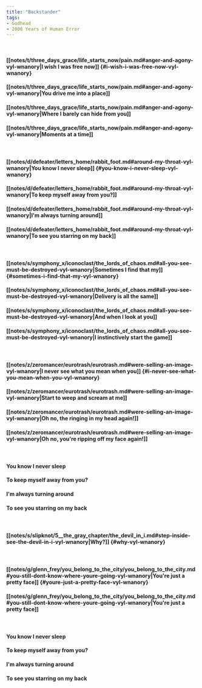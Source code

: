 ```yaml
---
title: "Backstander"
tags:
- Godhead
- 2000 Years of Human Error
---
```

&nbsp;
#### [[notes/t/three_days_grace/life_starts_now/pain.md#anger-and-agony-vyl-wnanory|I wish I was free now]] {#i-wish-i-was-free-now-vyl-wnanory}
#### [[notes/t/three_days_grace/life_starts_now/pain.md#anger-and-agony-vyl-wnanory|You drive me into a place]]
#### [[notes/t/three_days_grace/life_starts_now/pain.md#anger-and-agony-vyl-wnanory|Where I barely can hide from you]]
#### [[notes/t/three_days_grace/life_starts_now/pain.md#anger-and-agony-vyl-wnanory|Moments at a time]]
&nbsp;
#### [[notes/d/defeater/letters_home/rabbit_foot.md#around-my-throat-vyl-wnanory|You know I never sleep]] {#you-know-i-never-sleep-vyl-wnanory}
#### [[notes/d/defeater/letters_home/rabbit_foot.md#around-my-throat-vyl-wnanory|To keep myself away from you?]]
#### [[notes/d/defeater/letters_home/rabbit_foot.md#around-my-throat-vyl-wnanory|I'm always turning around]]
#### [[notes/d/defeater/letters_home/rabbit_foot.md#around-my-throat-vyl-wnanory|To see you starring on my back]]
&nbsp;
#### [[notes/s/symphony_x/iconoclast/the_lords_of_chaos.md#all-you-see-must-be-destroyed-vyl-wnanory|Sometimes I find that my]] {#sometimes-i-find-that-my-vyl-wnanory}
#### [[notes/s/symphony_x/iconoclast/the_lords_of_chaos.md#all-you-see-must-be-destroyed-vyl-wnanory|Delivery is all the same]]
#### [[notes/s/symphony_x/iconoclast/the_lords_of_chaos.md#all-you-see-must-be-destroyed-vyl-wnanory|And when I look at you]]
#### [[notes/s/symphony_x/iconoclast/the_lords_of_chaos.md#all-you-see-must-be-destroyed-vyl-wnanory|I instinctively start the game]]
&nbsp;
#### [[notes/z/zeromancer/eurotrash/eurotrash.md#were-selling-an-image-vyl-wnanory|I never see what you mean when you]] {#i-never-see-what-you-mean-when-you-vyl-wnanory}
#### [[notes/z/zeromancer/eurotrash/eurotrash.md#were-selling-an-image-vyl-wnanory|Start to weep and scream at me]]
#### [[notes/z/zeromancer/eurotrash/eurotrash.md#were-selling-an-image-vyl-wnanory|Oh no, the ringing in my head again!]]
#### [[notes/z/zeromancer/eurotrash/eurotrash.md#were-selling-an-image-vyl-wnanory|Oh no, you're ripping off my face again!]]
&nbsp;
#### You know I never sleep
#### To keep myself away from you?
#### I'm always turning around
#### To see you starring on my back
&nbsp;
#### [[notes/s/slipknot/5__the_gray_chapter/the_devil_in_i.md#step-inside-see-the-devil-in-i-vyl-wnanory|Why?]] {#why-vyl-wnanory}
&nbsp;
#### [[notes/g/glenn_frey/you_belong_to_the_city/you_belong_to_the_city.md#you-still-dont-know-where-youre-going-vyl-wnanory|You're just a pretty face]] {#youre-just-a-pretty-face-vyl-wnanory}
#### [[notes/g/glenn_frey/you_belong_to_the_city/you_belong_to_the_city.md#you-still-dont-know-where-youre-going-vyl-wnanory|You're just a pretty face]]
&nbsp;
#### You know I never sleep
#### To keep myself away from you?
#### I'm always turning around
#### To see you starring on my back
